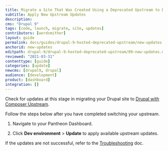```yaml
---
title: Migrate a Site That Was Created Using a Deprecated Upstream to Drupal 9
subtitle: Apply New Upstream Updates
description: 
cms: "Drupal 9"
tags: [code, launch, migrate, site, updates]
contributors: [wordsmither]
layout: guide
permalink: docs/guides/drupal-9-hosted-deprecated-upstream/new-updates
anchorid: new-updates
editpath: drupal-9/drupal-9-hosted-deprecated-upstream/09-new-updates.md
reviewed: "2021-03-31"
contenttype: [guide]
categories: [update]
newcms: [drupal9, drupal]
audience: [development]
product: [dashboard]
integration: []
---
```


Check for updates at this stage in migrating your Drupal site to [Drupal with Composer Upstream](/guides/integrated-composer#get-started-with-integrated-composer).

Follow the steps below after you have completed switching your upstream.

1. Navigate to your Pantheon Dashboard.

1. Click **Dev environment** > **Update** to apply available upstream updates.

If the updates are not successful, refer to the [Troubleshooting](/guides/drupal-9-hosted-deprecated-upstream/troubleshooting) doc.